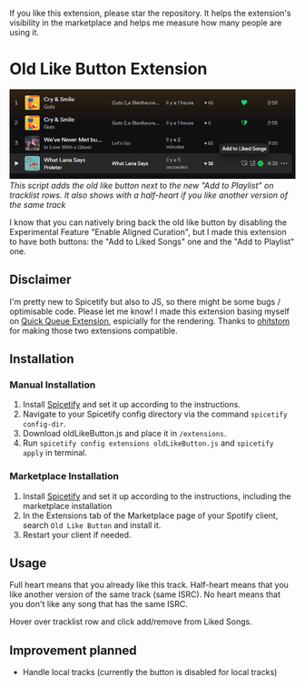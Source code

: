 If you like this extension, please star the repository. It helps the extension's visibility in the marketplace and helps me measure how many people are using it.

# Old Like Button Extension

![Example](example.png)
_This script adds the old like button next to the new "Add to Playlist" on tracklist rows. It also shows with a half-heart if you like another version of the same track_

I know that you can natively bring back the old like button by disabling the Experimental Feature "Enable Aligned Curation", but I made this extension to have both buttons: the "Add to Liked Songs" one and the "Add to Playlist" one.

## Disclaimer
I'm pretty new to Spicetify but also to JS, so there might be some bugs / optimisable code. Please let me know!
I made this extension basing myself on [Quick Queue Extension](https://github.com/ohitstom/spicetify-extensions/blob/main/quickQueue/README.md), espicially for the rendering. Thanks to [ohitstom](https://github.com/ohitstom) for making those two extensions compatible.

## Installation

### Manual Installation

1. Install [Spicetify](https://spicetify.app) and set it up according to the instructions.
2. Navigate to your Spicetify config directory via the command `spicetify config-dir`.
3. Download oldLikeButton.js and place it in `/extensions`.
4. Run `spicetify config extensions oldLikeButton.js` and `spicetify apply` in terminal.

### Marketplace Installation

1. Install [Spicetify](https://spicetify.app) and set it up according to the instructions, including the marketplace installation
2. In the Extensions tab of the Marketplace page of your Spotify client, search `Old Like Button` and install it.
3. Restart your client if needed.

## Usage
Full heart means that you already like this track.
Half-heart means that you like another version of the same track (same ISRC).
No heart means that you don't like any song that has the same ISRC.

Hover over tracklist row and click add/remove from Liked Songs.

## Improvement planned
- Handle local tracks (currently the button is disabled for local tracks)
